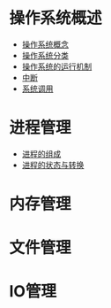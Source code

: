 # 操作系统概述

- <a href="概述/操作系统概念.md">操作系统概念</a>
- <a href="概述/操作系统分类.md">操作系统分类</a>
- <a href="概述/操作系统的运行机制.md">操作系统的运行机制</a>
- <a href="概述/中断.md">中断</a>
- <a href="概述/系统调用.md">系统调用</a>

# 进程管理

- <a href="概述/进程的组成.md">进程的组成</a>
- <a href="概述/进程的状态与转换.md">进程的状态与转换</a>

# 内存管理
# 文件管理
# IO管理
